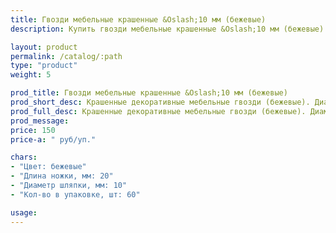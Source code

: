 ```yaml
---
title: Гвозди мебельные крашенные &Oslash;10 мм (бежевые)
description: Купить гвозди мебельные крашенные &Oslash;10 мм (бежевые) в розницу с доставкой по Москве.

layout: product
permalink: /catalog/:path
type: "product"
weight: 5

prod_title: Гвозди мебельные крашенные &Oslash;10 мм (бежевые)
prod_short_desc: Крашенные декоративные мебельные гвозди (бежевые). Диаметр шляпки 10 мм, длина ножки 20 мм.
prod_full_desc: Крашенные декоративные мебельные гвозди (бежевые). Диаметр шляпки 10 мм, длина ножки 20 мм.
prod_message:
price: 150
price-a: " руб/уп."

chars:
- "Цвет: бежевые"
- "Длина ножки, мм: 20"
- "Диаметр шляпки, мм: 10"
- "Кол-во в упаковке, шт: 60"

usage:
---
```

